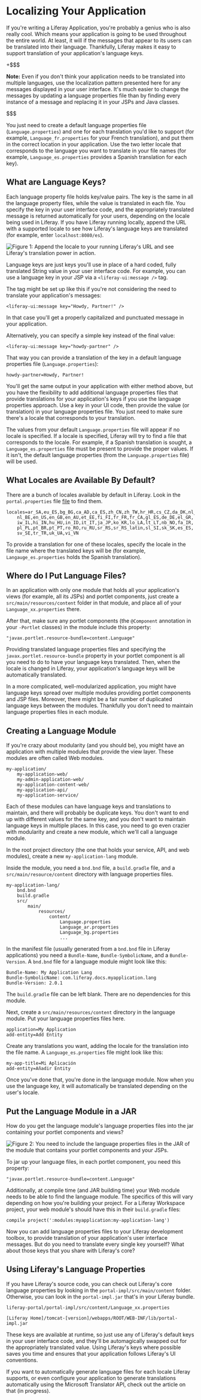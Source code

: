 # Localizing Your Application

If you're writing a Liferay Application, you're probably a genius who is also
really cool. Which means your application is going to be used throughout the
entire world. At least, it will if the messages that appear to its users can be
translated into their language. Thankfully, Liferay makes it easy to support
translation of your application's language keys.

+$$$

**Note:** Even if you don't think your application needs to be translated into
multiple languages, use the localization pattern presented here for any messages
displayed in your user interface. It's much easier to change the messages by
updating a language properties file than by finding every instance of a message
and replacing it in your JSPs and Java classes.

$$$

You just need to create a default language properties file
(`Language.properties`) and one for each translation you'd like to support (for
example, `Language_fr.properties` for your French translation), and put them in
the correct location in your application. Use the two letter locale that
corresponds to the language you want to translate in your file names (for example,
`Language_es.properties` provides a Spanish translation for each key).

<!-- Discuss adding a new locale? -->

## What are Language Keys?

Each language property file holds key/value pairs. The key is the same in all
the language property files, while the value is translated in each file. You
specify the key in your user interface code, and the appropriately translated
message is returned automatically for your users, depending on the locale being
used in Liferay. If you have Liferay running locally, append the URL with a
supported locale to see how Liferay's language keys are translated (for example,
enter `localhost:8080/es`).

![Figure 1: Append the locale to your running Liferay's URL and see Liferay's translation power in action.](../images/locale-message-spain.png)

Language keys are just keys you'll use in place of a hard coded, fully
translated String value in your user interface code. For example, you can use a
language key in your JSP via a `<liferay-ui:message />` tag. 

The tag might be set up like this if you're not considering the need to
translate your application's messages:

    <liferay-ui:message key="Howdy, Partner!" />

In that case you'll get a properly capitalized and punctuated message in your
application.

Alternatively, you can specify a simple key instead of the final value:

    <liferay-ui:message key="howdy-partner" />

That way you can provide a translation of the key in a default language
properties file (`Language.properties`):

    howdy-partner=Howdy, Partner!

You'll get the same output in your application with either method above, but you
have the flexibility to add additional language properties files that provide
translations for your application's keys if you use the language properties
approach. Use a key in your UI code, then provide the value (or translation) in
your language properties file. You just need to make sure there's a locale that
corresponds to your translation.

The values from your default `Language.properties` file will appear if no locale
is specified. If a locale is specified, Liferay will try to find a file that
corresponds to the locale. For example, if a Spanish translation is sought, a
`Language_es.properties` file must be present to provide the proper values. If
it isn't, the default language properties (from the `Language.properties` file)
will be used.

## What Locales are Available By Default?

There are a bunch of locales available by default in Liferay. Look in the
`portal.properties` file
[file](https://docs.liferay.com/portal/7.0/propertiesdoc/portal.properties.html#Languages%20and%20Time%20Zones)
to find them.

    locales=ar_SA,eu_ES,bg_BG,ca_AD,ca_ES,zh_CN,zh_TW,hr_HR,cs_CZ,da_DK,nl_NL,
        nl_BE,en_US,en_GB,en_AU,et_EE,fi_FI,fr_FR,fr_CA,gl_ES,de_DE,el_GR,
        iw_IL,hi_IN,hu_HU,in_ID,it_IT,ja_JP,ko_KR,lo_LA,lt_LT,nb_NO,fa_IR,
        pl_PL,pt_BR,pt_PT,ro_RO,ru_RU,sr_RS,sr_RS_latin,sl_SI,sk_SK,es_ES,
        sv_SE,tr_TR,uk_UA,vi_VN

To provide a translation for one of these locales, specify the locale in the
file name where the translated keys will be (for example,
`Langauge_es.properties` holds the Spanish translation).

## Where do I Put Language Files?

In an application with only one module that holds all your application's views
(for example, all its JSPs) and portlet components, just create a
`src/main/resources/content` folder in that module, and place all of your
`Language_xx.properties` there.

After that, make sure any portlet components (the `@Component` annotation
in your `-Portlet` classes) in the module include this property:

    "javax.portlet.resource-bundle=content.Language"

Providing translated language properties files and specifying the
`javax.portlet.resource-bundle` property in your portlet component is all you
need to do to have your language keys translated. Then, when the locale is
changed in Liferay, your application's language keys will be automatically
translated.

In a more complicated, well-modularized application, you might have language
keys spread over multiple modules providing portlet components and JSP files.
Moreover, there might be a fair number of duplicated language keys between the
modules. Thankfully you don't need to maintain language properties files in each
module.

## Creating a Language Module

If you're crazy about modularity (and you should be), you might have an
application with multiple modules that provide the view layer. These modules are
often called Web modules.

    my-application/
        my-application-web/
        my-admin-application-web/
        my-application-content-web/
        my-application-api/
        my-application-service/

Each of these modules can have language keys and translations to maintain, and
there will probably be duplicate keys. You don't want to end up with different
values for the same key, and you don't want to maintain language keys in multiple
places. In this case, you need to go even crazier with modularity and create a
new module, which we'll call a language module.

In the root project directory (the one that holds your service, API, and web
modules), create a new `my-application-lang` module.

Inside the module, you need a `bnd.bnd` file, a `build.gradle` file, and a
`src/main/resource/content` directory with language properties files.

    my-application-lang/
        bnd.bnd
        build.gradle
        src/
            main/
                resources/
                    content/
                        Language.properties
                        Language_ar.properties
                        Language_bg.properties
                        ...


In the manifest file (usually generated from a `bnd.bnd` file in Liferay
applications) you need a `Bundle-Name`, `Bundle-SymbolicName`, and a
`Bundle-Version`. A `bnd.bnd` file for a language module might look like this:

    Bundle-Name: My Application Lang
    Bundle-SymbolicName: com.liferay.docs.myapplication.lang
    Bundle-Version: 2.0.1

The `build.gradle` file can be left blank. There are no dependencies for this
module.

Next, create a `src/main/resources/content` directory in the language module.
Put your language properties files here.

    application=My Application
    add-entity=Add Entity

Create any translations you want, adding the locale for the translation into the
file name. A `Language_es.properties` file might look like this:

    my-app-title=Mi Aplicación
    add-entity=Añadir Entity

Once you've done that, you're done in the language module. Now when you use the
language key, it will automatically be translated depending on the user's locale.

## Put the Language Module in a JAR

How do you get the language module's language properties files into the jar
containing your portlet components and views? 

![Figure 2: You need to include the language properties files in the JAR of the module that contains your portlet components and your JSPs.](../images/web-jar-localized.png)
<!-- I worked with this open clip art:
https://openclipart.org/detail/177364/empty-glass-jar -->

To jar up your language files, in each portlet component, you need this
property:

    "javax.portlet.resource-bundle=content.Language"

Additionally, at compile time (and JAR building time) your Web module needs to
be able to find the language module. The specifics of this will vary depending
on how you're building your project. For a Liferay Workspace project, your web
module's should have this in their `build.gradle` files:

    compile project(':modules:myapplication:my-application-lang')

Now you can add language properties files to your Liferay development toolbox,
to provide translation of your application's user interface messages. But do you
need to translate every single key yourself? What about those keys that you
share with Liferay's core? 

## Using Liferay's Language Properties

If you have Liferay's source code, you can check out
Liferay's core language properties by looking in the `portal-impl/src/main/content`
folder. Otherwise, you can look in the `portal-impl.jar` that's in your Liferay
bundle.

    liferay-portal/portal-impl/src/content/Language_xx.properties

    [Liferay Home]/tomcat-[version]/webapps/ROOT/WEB-INF/lib/portal-impl.jar

These keys are available at runtime, so just use any of Liferay's default keys
in your user interface code, and they'll be automagically swapped out for the
appropriately translated value. Using Liferay's keys where possible saves you
time and ensures that your application follows Liferay's UI conventions.

If you want to automatically generate language files for each locale Liferay
supports, or even configure your application to generate translations
automatically using the Microsoft Translator API, check out the article on that
(in progress).
